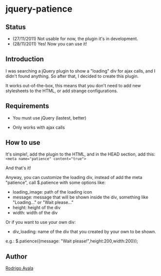 # jquery-patience

## Status

* (27/11/2011) Not usable for now, the plugin it's in development. 
* (28/11/2011) Yes! Now you can use it!

## Introduction

I was searching a jQuery plugin to show a "loading" div for ajax calls, and I didn't found anything.  So after that, I decided to create this plugin. 

It works out-of-the-box, this means that you don't need to add new stylesheets to the HTML, or add strange configurations.

## Requirements

- You must use jQuery (lastest, better)

- Only works with ajax calls

## How to use

It's simple!, add the plugin to the HTML, and in the HEAD section, add this:
    `<meta name="patience" content="true">`

And that's it!

Anyway, you can customize the loading div, instead of add the meta "patience", call $.patience with some options like:

* loading_image: path of the loading icon
* message: message that will be shown inside the div, something like "Loading..." or "Wait please..."
* height: height of the div
* width: width of the div

Or if you want to use your own div:
* div_loading: name of the div that you created by your own to be shown.

e.g.: 
    $.patience({message: "Wait please!",height:200,width:200});

## Author

[Rodrigo Ayala](http://twitter.com/RodrigoAyala)


